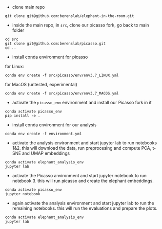 - clone main repo

```
git clone git@github.com:berenslab/elephant-in-the-room.git
```

- inside the main repo, in `src`, clone our picasso fork, go back to main folder

```
cd src
git clone git@github.com:berenslab/picasso.git
cd ..
```

- install conda environment for picasso

for Linux: 

```
conda env create -f src/picasso/env/env3.7_LINUX.yml
```

for MacOS (untested, experimental)

```
conda env create -f src/picasso/env/env3.7_MACOS.yml
```

- activate the `picasso_env` environment and install our Picasso fork in it

```
conda activate picasso_env
pip install -e .
```

- install conda environment for our analysis

```
conda env create -f environment.yml
```

- activate the analysis environment and start jupyter lab to run notebooks 1&2. this will download the data, run preprocesing and compute PCA, t-SNE and UMAP embeddings

```
conda activate elephant_analysis_env
jupyter lab
```

- activate the Picasso anvironment and start jupyter notebook to run notebook 3. this will run picasso and create the elephant embeddings.

```
conda activate picasso_env
jupyter notebook
```

- again activate the analysis environment and start jupyter lab to run the remaining notebooks. this will run the evaluations and prepare the plots.

```
conda activate elephant_analysis_env
jupyter lab
```

